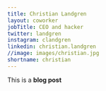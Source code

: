 ```yaml
---
title: Christian Landgren
layout: coworker
jobTitle: CEO and hacker
twitter: landgren
instagram: clandgren
linkedin: christian.landgren
//image: images/christian.jpg
shortname: christian
---
```


This is a **blog post**